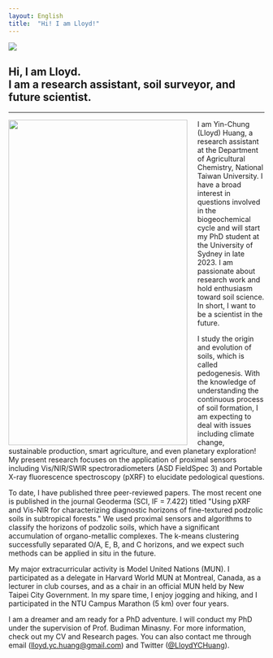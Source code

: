 ```yaml
---
layout: English
title:  "Hi! I am Lloyd!"
---  
```

<img src="https://lloydychuang.github.io/assets/cover1.jpg">   

## Hi, I am Lloyd. <br> I am a research assistant, soil surveyor, and future scientist.  
***  
   
<img align="left" width="352" height="640" style="margin-right:20px" src="https://lloydychuang.github.io/assets/me.jpg">
I am Yin-Chung (Lloyd) Huang, a research assistant at the Department of Agricultural Chemistry, National Taiwan University. I have a broad interest in questions involved in the biogeochemical cycle and will start my PhD student at the University of Sydney in late 2023. I am passionate about research work and hold enthusiasm toward soil science. In short, I want to be a scientist in the future.  
   
I study the origin and evolution of soils, which is called pedogenesis. With the knowledge of understanding the continuous process of soil formation, I am expecting to deal with issues including climate change, sustainable production, smart agriculture, and even planetary exploration! My present research focuses on the application of proximal sensors including Vis/NIR/SWIR spectroradiometers (ASD FieldSpec 3) and Portable X-ray fluorescence spectroscopy (pXRF) to elucidate pedological questions.   
  
To date, I have published three peer-reviewed papers. The most recent one is published in the journal Geoderma (SCI, IF = 7.422) titled "Using pXRF and Vis-NIR for characterizing diagnostic horizons of fine-textured podzolic soils in subtropical forests." We used proximal sensors and algorithms to classify the horizons of podzolic soils, which have a significant accumulation of organo-metallic complexes. The k-means clustering successfully separated O/A, E, B, and C horizons, and we expect such methods can be applied in situ in the future. 
   
My major extracurricular activity is Model United Nations (MUN). I participated as a delegate in Harvard World MUN at Montreal, Canada, as a lecturer in club courses, and as a chair in an official MUN held by New Taipei City Government. In my spare time, I enjoy jogging and hiking, and I participated in the NTU Campus Marathon (5 km) over four years.  
   
I am a dreamer and am ready for a PhD adventure. I will conduct my PhD under the supervision of Prof. Budiman Minasny. For more information, check out my CV and Research pages. You can also contact me through email (lloyd.yc.huang@gmail.com) and Twitter (<a href="https://twitter.com/LloydYCHuang" target="_blank">@LloydYCHuang</a>).    
  
  
  
  
  
  
  
  
